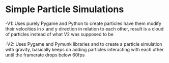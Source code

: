 # Simple Particle Simulations

-V1:
Uses purely Pygame and Python to create particles have them modify their velocities in x and y direction in relation to each other, result is a cloud of particles instead of what V2 was supposed to be

-V2:
Uses Pygame and Pymunk libraries and to create a particle simulation with gravity, basically keeps on adding particles interacting with each other until the framerate drops below 60fps
